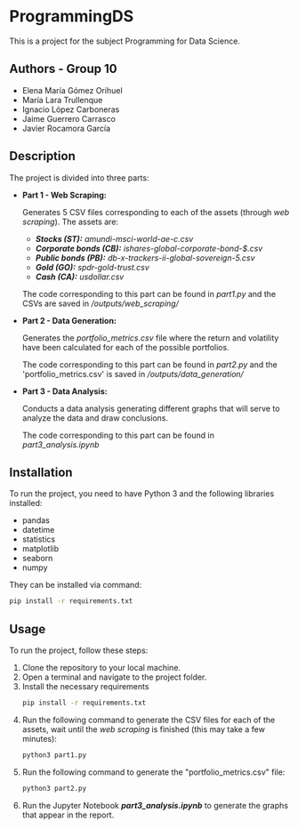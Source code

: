 # ProgrammingDS

This is a project for the subject Programming for Data Science.

## Authors - Group 10

- Elena María Gómez Orihuel
- María Lara Trullenque
- Ignacio López Carboneras
- Jaime Guerrero Carrasco
- Javier Rocamora García

## Description

The project is divided into three parts:

- **Part 1 - Web Scraping:** 

  Generates 5 CSV files corresponding to each of the assets (through _web scraping_). The assets are:
  - ***Stocks (ST):*** _amundi-msci-world-ae-c.csv_
  - ***Corporate bonds (CB):*** _ishares-global-corporate-bond-$.csv_
  - ***Public bonds (PB):*** _db-x-trackers-ii-global-sovereign-5.csv_
  - ***Gold (GO):*** _spdr-gold-trust.csv_
  - ***Cash (CA):*** _usdollar.csv_
  
  The code corresponding to this part can be found in _part1.py_ and the CSVs are saved in */outputs/web_scraping/*
  
- **Part 2 - Data Generation:** 

  Generates the _portfolio_metrics.csv_ file where the return and volatility have been calculated for each of the possible portfolios.

  The code corresponding to this part can be found in _part2.py_ and the 'portfolio_metrics.csv' is saved in */outputs/data_generation/*

- **Part 3 - Data Analysis:** 

  Conducts a data analysis generating different graphs that will serve to analyze the data and draw conclusions.

  The code corresponding to this part can be found in _part3_analysis.ipynb_

## Installation

To run the project, you need to have Python 3 and the following libraries installed:

- pandas
- datetime
- statistics
- matplotlib
- seaborn
- numpy

They can be installed via command:

```bash
pip install -r requirements.txt
```

## Usage

To run the project, follow these steps:

1. Clone the repository to your local machine.
2. Open a terminal and navigate to the project folder.
3. Install the necessary requirements
    ```bash
    pip install -r requirements.txt
    ```
4. Run the following command to generate the CSV files for each of the assets, wait until the _web scraping_ is finished (this may take a few minutes):
    ```bash
    python3 part1.py
    ```
5. Run the following command to generate the "portfolio_metrics.csv" file:
    ```bash
    python3 part2.py
    ```
5. Run the Jupyter Notebook ***part3_analysis.ipynb*** to generate the graphs that appear in the report.


